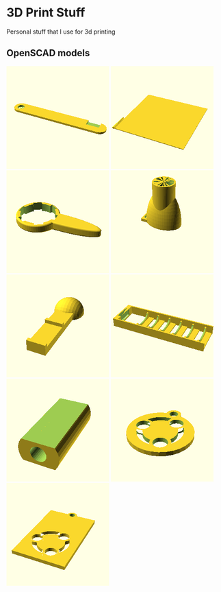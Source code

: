 # 3D Print Stuff

Personal stuff that I use for 3d printing

## OpenSCAD models

[![scads/door_lock.png](scads/door_lock.png)](scads/door_lock.scad)
[![scads/ender3_back.png](scads/ender3_back.png)](scads/ender3_back.scad)
[![scads/faucet_holder.png](scads/faucet_holder.png)](scads/faucet_holder.scad)
[![scads/kayak.png](scads/kayak.png)](scads/kayak.scad)
[![scads/mobile_car_holder.png](scads/mobile_car_holder.png)](scads/mobile_car_holder.scad)
[![scads/oneblade.png](scads/oneblade.png)](scads/oneblade.scad)
[![scads/ubuntu_cable_jointer.png](scads/ubuntu_cable_jointer.png)](scads/ubuntu_cable_jointer.scad)
[![scads/ubuntu_keyring.png](scads/ubuntu_keyring.png)](scads/ubuntu_keyring.scad)
[![scads/ubuntu_tag_keyring.png](scads/ubuntu_tag_keyring.png)](scads/ubuntu_tag_keyring.scad)
